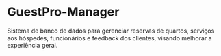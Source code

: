 # GuestPro-Manager
Sistema de banco de dados para gerenciar reservas de quartos, serviços aos hóspedes, funcionários e feedback dos clientes, visando melhorar a experiência geral.

